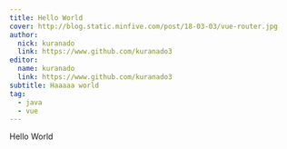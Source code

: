 ```yaml
---
title: Hello World 
cover: http://blog.static.minfive.com/post/18-03-03/vue-router.jpg
author: 
  nick: kuranado
  link: https://www.github.com/kuranado3
editor:
  name: kuranado
  link: https://www.github.com/kuranado3
subtitle: Haaaaa world
tag: 
  - java
  - vue
---
```


Hello World